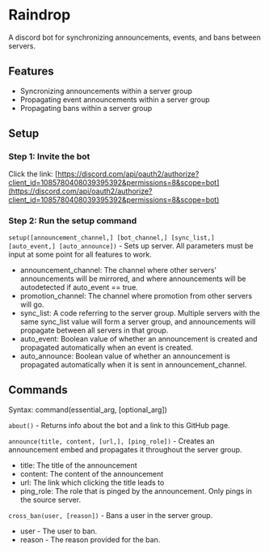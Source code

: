 # Raindrop

A discord bot for synchronizing announcements, events, and bans between servers.




## Features
* Syncronizing announcements within a server group
* Propagating event announcements within a server group
* Propagating bans within a server group


## Setup
### Step 1: Invite the bot
Click the link: [https://discord.com/api/oauth2/authorize?client_id=1085780408039395392&permissions=8&scope=bot](https://discord.com/api/oauth2/authorize?client_id=1085780408039395392&permissions=8&scope=bot)

### Step 2: Run the setup command
`setup([announcement_channel,] [bot_channel,] [sync_list,] [auto_event,] [auto_announce])` - Sets up server. All parameters must be input at some point for all features to work.
* announcement_channel: The channel where other servers' announcements will be mirrored, and where announcements will be autodetected if auto_event == true.
* promotion_channel: The channel where promotion from other servers will go.
* sync_list: A code referring to the server group. Multiple servers with the same sync_list value will form a server group, and announcements will propagate between all servers in that group.
* auto_event: Boolean value of whether an announcement is created and propagated automatically when an event is created.
* auto_announce: Boolean value of whether an announcement is propagated automatically when it is sent in announcement_channel.


## Commands
Syntax: command(essential_arg, \[optional_arg\])

`about()` - Returns info about the bot and a link to this GitHub page.

`announce(title, content, [url,], [ping_role])` - Creates an announcement embed and propagates it throughout the server group.
* title: The title of the announcement
* content: The content of the announcement
* url: The link which clicking the title leads to
* ping_role: The role that is pinged by the announcement. Only pings in the source server.

`cross_ban(user, [reason])` - Bans a user in the server group.
* user - The user to ban.
* reason - The reason provided for the ban.